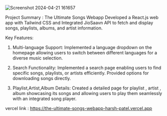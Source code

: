 
![Screenshot 2024-04-21 161657](https://github.com/patelharsh80874/THE-ULTIMATE-SONGS-WEBAPP/assets/110234600/a3ebe5a5-c50c-48ea-b4de-5531846ffeb9)


 Project Summary : The Ultimate Songs Webapp
 Developed a React.js web app with Tailwind CSS and
 Integrated JioSaavn API to fetch and display songs,
 playlists, albums, and artist information.

 
 Key Features:
 
 1. Multi-language Support: 
Implemented a language dropdown on the
 homepage allowing users to switch between
 different languages for a diverse music selection.

 3. Search Functionality: 
Implemented a search page enabling users to
 find specific songs, playlists, or artists efficiently.
 Provided options for downloading songs directly.

 5. Playlist,Artist,Album Details: 
Created a detailed page for playlist , artist , album
 showcasing its songs and allowing users to play
 them seamlessly with an integrated song player.

 vercel link :
 https://the-ultimate-songs-webapp-harsh-patel.vercel.app
